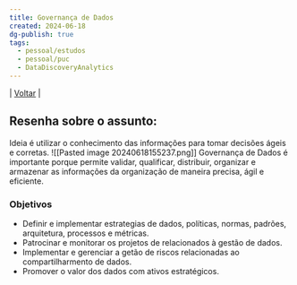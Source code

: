 ```yaml
---
title: Governança de Dados
created: 2024-06-18
dg-publish: true
tags:
  - pessoal/estudos
  - pessoal/puc
  - DataDiscoveryAnalytics
---
```

| [Voltar](index) |
## Resenha sobre o assunto:
Ideia é utilizar o conhecimento das informações para tomar decisões ágeis e corretas.
![[Pasted image 20240618155237.png]]
Governança de Dados é importante porque permite validar, qualificar, distribuir, organizar e armazenar as informações da organização de maneira precisa, ágil e eficiente.
### Objetivos
- Definir e implementar estrategias de dados, políticas, normas, padrões, arquitetura, processos e métricas.
- Patrocinar e monitorar os projetos de relacionados à gestão de dados.
- Implementar e gerenciar a getão de riscos relacionadas ao compartilharmento de dados.
- Promover o valor dos dados com ativos estratégicos.